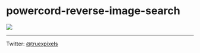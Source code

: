 # powercord-reverse-image-search

![](https://i.imgur.com/xU5kgeo.png)

---

Twitter: [@truexpixels](https://twitter.com/truexpixels)
